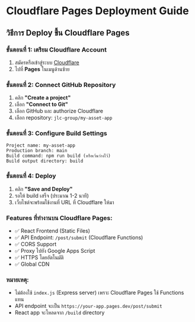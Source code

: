 # Cloudflare Pages Deployment Guide

## วิธีการ Deploy ขึ้น Cloudflare Pages

### ขั้นตอนที่ 1: เตรียม Cloudflare Account
1. สมัครหรือเข้าสู่ระบบ [Cloudflare](https://dash.cloudflare.com/)
2. ไปที่ **Pages** ในเมนูด้านซ้าย

### ขั้นตอนที่ 2: Connect GitHub Repository
1. คลิก **"Create a project"**
2. เลือก **"Connect to Git"**
3. เลือก GitHub และ authorize Cloudflare
4. เลือก repository: `jlc-group/my-asset-app`

### ขั้นตอนที่ 3: Configure Build Settings
```
Project name: my-asset-app
Production branch: main
Build command: npm run build (หรือเว้นว่างไว้)
Build output directory: build
```

### ขั้นตอนที่ 4: Deploy
1. คลิก **"Save and Deploy"**
2. รอให้ build เสร็จ (ประมาณ 1-2 นาที)
3. เว็บไซต์จะพร้อมใช้งานที่ URL ที่ Cloudflare ให้มา

### Features ที่ทำงานบน Cloudflare Pages:
- ✅ React Frontend (Static Files)
- ✅ API Endpoint: `/post/submit` (Cloudflare Functions)
- ✅ CORS Support
- ✅ Proxy ไปยัง Google Apps Script
- ✅ HTTPS โดยอัตโนมัติ
- ✅ Global CDN

### หมายเหตุ:
- ไม่ต้องใช้ `index.js` (Express server) เพราะ Cloudflare Pages ใช้ Functions แทน
- API endpoint จะเป็น `https://your-app.pages.dev/post/submit`
- React app จะโหลดจาก `/build` directory